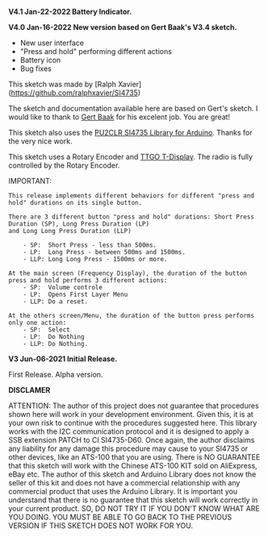 **V4.1    Jan-22-2022 Battery Indicator.**

**V4.0    Jan-16-2022 New version based on Gert Baak's V3.4 sketch.**

* New user interface
* "Press and hold" performing different actions
* Battery icon
* Bug fixes

This sketch was made by [Ralph Xavier] (https://github.com/ralphxavier/SI4735)

The sketch and documentation available here are based on Gert's sketch.
I would like to thank to [Gert Baak](https://github.com/pe0mgb/SI4735-Radio-ESP32-Touchscreen-Arduino) 
for his excelent job. You are great!

This sketch also uses the [PU2CLR SI4735 Library for Arduino](https://github.com/pu2clr/SI4735). Thanks for the very nice work.

This sketch uses a Rotary Encoder and [TTGO T-Display](http://www.lilygo.cn/prod_view.aspx?TypeId=50044&Id=1126).
The radio is fully controlled by the Rotary Encoder.

IMPORTANT:

    This release implements different behaviors for different "press and hold" durations on its single button.

    There are 3 different button "press and hold" durations: Short Press Duration (SP), Long Press Duration (LP) 
    and Long Long Press Duration (LLP)

        - SP:  Short Press - less than 500ms.
        - LP:  Long Press - between 500ms and 1500ms.
        - LLP: Long Long Press - 1500ms or more.
  
    At the main screen (Frequency Display), the duration of the button press and hold performs 3 different actions:
        - SP:  Volume controle
        - LP:  Opens First Layer Menu
        - LLP: Do a reset.

    At the others screen/Menu, the duration of the button press performs only one action:
        - SP:  Select
        - LP:  Do Nothing
        - LLP: Do Nothing.


**V3      Jun-06-2021 Initial Release.**

First Release. Alpha version.

**DISCLAMER**

ATTENTION: The author of this project does not guarantee that procedures shown here will work in your development environment.
Given this, it is at your own risk to continue with the procedures suggested here.
This library works with the I2C communication protocol and it is designed to apply a SSB extension PATCH to CI SI4735-D60.
Once again, the author disclaims any liability for any damage this procedure may cause to your SI4735 or other devices, like an ATS-100 that you are using.
There is NO GUARANTEE that this sketch will work with the Chinese ATS-100 KIT sold on AliExpress, eBay etc.
The author of this sketch and Arduino Library does not know the seller of this kit and does not have a commercial relationship with any commercial product that uses the Arduino Library.
It is important you understand that there is no guarantee that this sketch will work correctly in your current product.
SO, DO NOT TRY IT IF YOU DON'T KNOW WHAT ARE YOU DOING. YOU MUST BE ABLE TO GO BACK TO THE PREVIOUS VERSION IF THIS SKETCH DOES NOT WORK FOR YOU.
